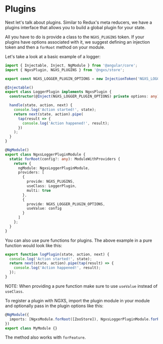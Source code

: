 # Plugins

Next let's talk about plugins. Similar to Redux's meta reducers, we have a plugins interface that allows you to build a global plugin for your state.

All you have to do is provide a class to the `NGXS_PLUGINS` token. If your plugins have options associated with it, we suggest defining an injection token and then a `forRoot` method on your module.

Let's take a look at a basic example of a logger:

```typescript
import { Injectable, Inject, NgModule } from '@angular/core';
import { NgxsPlugin, NGXS_PLUGINS } from '@ngxs/store';

export const NGXS_LOGGER_PLUGIN_OPTIONS = new InjectionToken('NGXS_LOGGER_PLUGIN_OPTIONS');

@Injectable()
export class LoggerPlugin implements NgxsPlugin {
  constructor(@Inject(NGXS_LOGGER_PLUGIN_OPTIONS) private options: any) {}

  handle(state, action, next) {
    console.log('Action started!', state);
    return next(state, action).pipe(
      tap(result => {
        console.log('Action happened!', result);
      })
    );
  }
}

@NgModule()
export class NgxsLoggerPluginModule {
  static forRoot(config?: any): ModuleWithProviders {
    return {
      ngModule: NgxsLoggerPluginModule,
      providers: [
        {
          provide: NGXS_PLUGINS,
          useClass: LoggerPlugin,
          multi: true
        },
        {
          provide: NGXS_LOGGER_PLUGIN_OPTIONS,
          useValue: config
        }
      ]
    };
  }
}
```

You can also use pure functions for plugins. The above example in a pure function would look like this:

```typescript
export function logPlugin(state, action, next) {
  console.log('Action started!', state);
  return next(state, action).pipe(tap(result) => {
    console.log('Action happened!', result);
  });
}
```

NOTE: When providing a pure function make sure to use `useValue` instead of `useClass`.

To register a plugin with NGXS, import the plugin module in your module and optionally pass in the plugin options like this:

```typescript
@NgModule({
  imports: [NgxsModule.forRoot([ZooStore]), NgxsLoggerPluginModule.forRoot({})]
})
export class MyModule {}
```

The method also works with `forFeature`.

